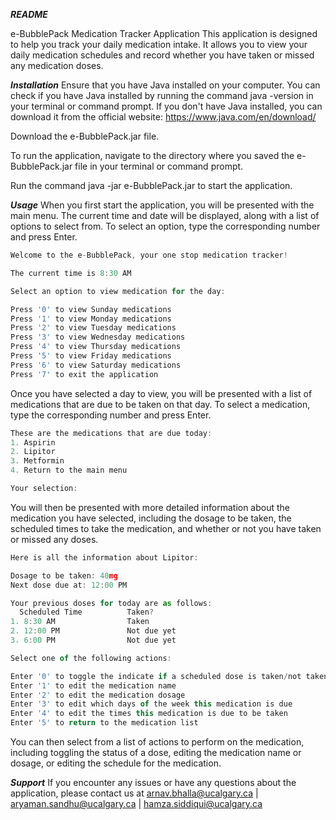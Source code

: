 ***README***

e-BubblePack Medication Tracker Application
This application is designed to help you track your daily medication intake. It allows you to view your daily medication schedules and record whether you have taken or missed any medication doses.

***Installation***
Ensure that you have Java installed on your computer. You can check if you have Java installed by running the command java -version in your terminal or command prompt. If you don't have Java installed, you can download it from the official website: https://www.java.com/en/download/

Download the e-BubblePack.jar file.

To run the application, navigate to the directory where you saved the e-BubblePack.jar file in your terminal or command prompt.

Run the command java -jar e-BubblePack.jar to start the application.

***Usage***
When you first start the application, you will be presented with the main menu. The current time and date will be displayed, along with a list of options to select from. To select an option, type the corresponding number and press Enter.

```js
Welcome to the e-BubblePack, your one stop medication tracker!

The current time is 8:30 AM

Select an option to view medication for the day:

Press '0' to view Sunday medications
Press '1' to view Monday medications
Press '2' to view Tuesday medications
Press '3' to view Wednesday medications
Press '4' to view Thursday medications
Press '5' to view Friday medications
Press '6' to view Saturday medications
Press '7' to exit the application
```

Once you have selected a day to view, you will be presented with a list of medications that are due to be taken on that day. To select a medication, type the corresponding number and press Enter.

```js
These are the medications that are due today:
1. Aspirin
2. Lipitor
3. Metformin
4. Return to the main menu

Your selection:
```

You will then be presented with more detailed information about the medication you have selected, including the dosage to be taken, the scheduled times to take the medication, and whether or not you have taken or missed any doses.

```js
Here is all the information about Lipitor:

Dosage to be taken: 40mg
Next dose due at: 12:00 PM

Your previous doses for today are as follows:
  Scheduled Time          Taken?
1. 8:30 AM                Taken
2. 12:00 PM               Not due yet
3. 6:00 PM                Not due yet

Select one of the following actions:

Enter '0' to toggle the indicate if a scheduled dose is taken/not taken
Enter '1' to edit the medication name
Enter '2' to edit the medication dosage
Enter '3' to edit which days of the week this medication is due
Enter '4' to edit the times this medication is due to be taken
Enter '5' to return to the medication list
```

You can then select from a list of actions to perform on the medication, including toggling the status of a dose, editing the medication name or dosage, or editing the schedule for the medication.

***Support***
If you encounter any issues or have any questions about the application, please contact us at
arnav.bhalla@ucalgary.ca | aryaman.sandhu@ucalgary.ca | hamza.siddiqui@ucalgary.ca